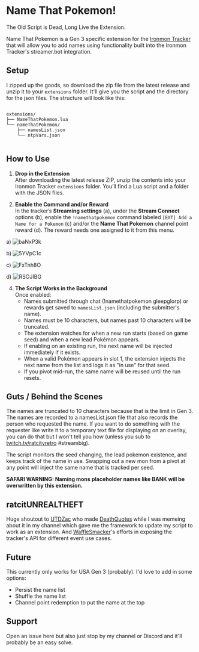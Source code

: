 ﻿
# Name That Pokemon!

The Old Script is Dead, Long Live the Extension.

Name That Pokemon is a Gen 3 specific extension for the [Ironmon Tracker](https://github.com/besteon/Ironmon-Tracker) that will allow you to add names using functionality built into the Ironmon Tracker's streamer.bot integration.

## Setup

I zipped up the goods, so download the zip file from the latest release and unzip it to your `extensions` folder. It'll give you the script and the directory for the json files. The structure will look like this:

<pre lang="markdown"><code> 
extensions/
├── NameThatPokemon.lua
└── nameThatPokemon/
    ├── namesList.json
    └── ntpVars.json
 </code></pre>



## How to Use

1. **Drop in the Extension**  
   After downloading the latest release ZIP, unzip the contents into your Ironmon Tracker `extensions` folder. You’ll find a Lua script and a folder with the JSON files.

2. **Enable the Command and/or Reward**  
   In the tracker’s **Streaming settings** (a), under the **Stream Connect** options (b), enable the `!namethatpokemon` command labeled `[EXT] Add a Name for a Pokemon` (c) and/or the **Name That Pokemon** channel point reward (d). The reward needs one assigned to it from this menu.

 a) ![baNxP3k](https://github.com/user-attachments/assets/8cee68fd-a424-4a5a-b1d3-9e33a3510194)

 b) ![5YVpC1c](https://github.com/user-attachments/assets/2af91438-1204-44d4-af9c-b35d712cac7a) 
 
 c) ![FxTnh8O](https://github.com/user-attachments/assets/eba9de45-31eb-4b5a-9c4c-1338dedf7824)

 d) ![RSOJIBG](https://github.com/user-attachments/assets/973346b7-20ba-4e8d-bb2a-40bbcbcee37f)


4. **The Script Works in the Background**  
   Once enabled:
   - Names submitted through chat (!namethatpokemon gleepglorp) or rewards get saved to `namesList.json` (including the submitter's name).
   - Names must be 10 characters, but names past 10 characters will be truncated.
   - The extension watches for when a new run starts (based on game seed) and when a new lead Pokémon appears.
   - If enabling on an existing run, the next name will be injected immediately if it exists.
   - When a valid Pokémon appears in slot 1, the extension injects the next name from the list and logs it as "in use" for that seed.
   - If you pivot mid-run, the same name will be reused until the run resets.

## Guts / Behind the Scenes

The names are truncated to 10 characters because that is the limit in Gen 3. The names are recorded to a namesList.json file that also records the person who requested the name. If you want to do something with the requester like write it to a temporary text file for displaying on an overlay, you can do that but I won't tell you how (unless you sub to [twitch.tv/ratcityretro](twitch.tv/ratcityretro) #streambig).

  

The script monitors the seed changing, the lead pokemon existence, and keeps track of the name in use. Swapping out a new mon from a pivot at any point will inject the same name that is tracked per seed.

  

**SAFARI WARNING: Naming mons placeholder names like BANK will be overwritten by this extension.**

  

## ratcitUNREALTHEFT

Huge shoutout to [UTDZac](https://www.twitch.tv/UTDZac) who made [DeathQuotes](https://github.com/UTDZac/DeathQuotes-IronmonExtension/releases/latest) while I was memeing about it in my channel which gave me the framework to update my script to work as an extension. And [WaffleSmacker](https://www.twitch.tv/WaffleSmacker)'s efforts in exposing the tracker's API for different event use cases. 

  

## Future
This currently only works for USA Gen 3 (probably). I'd love to add in some options:

- Persist the name list
- Shuffle the name list
- Channel point redemption to put the name at the top

## Support
Open an issue here but also just stop by my channel or Discord and it'll probably be an easy solve. 
